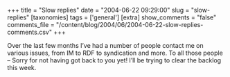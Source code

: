 +++
title = "Slow replies"
date = "2004-06-22 09:29:00"
slug = "slow-replies"
[taxonomies]
tags = ['general']
[extra]
show_comments = "false"
comments_file = "/content/blog/2004/06/2004-06-22-slow-replies-comments.csv"
+++

Over the last few months I’ve had a number of people contact me on various issues, from IM to RDF to syndication and more. To all those people – Sorry for not having got back to you yet! I’ll be trying to clear the backlog this week.
